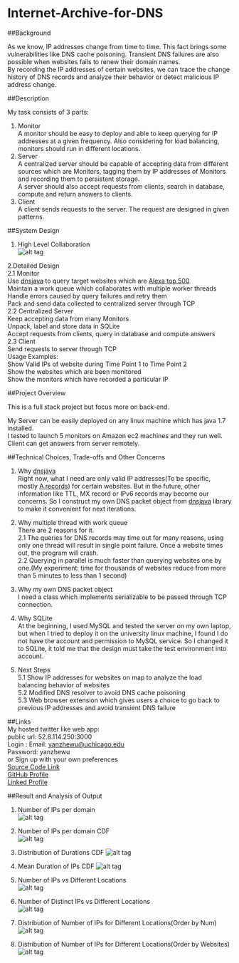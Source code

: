 Internet-Archive-for-DNS
===========================================================

##Background

As we know, IP addresses change from time to time. This fact brings some vulnerabilities like DNS cache poisoning. Transient
DNS failures are also possible when websites fails to renew their domain names.  
By recording the IP addresses of certain websites, we can trace the change history of DNS records and analyze their behavior or detect
malicious IP address change.

##Description

My task consists of 3 parts:  

1. Monitor  
   A monitor should be easy to deploy and able to keep querying for IP addresses at a given frequency. Also considering for load balancing, monitors should run in different locations.  
2. Server  
   A centralized server should be capable of accepting data from different sources which are Monitors, tagging them by IP addresses of Monitors and recording them to persistent storage.  
   A server should also accept requests from clients, search in database, compute and return answers to clients.
3. Client  
   A client sends requests to the server. The request are designed in given patterns.  

##System Design

1. High Level Collaboration  
 ![alt tag](https://github.com/yanzhewu/Internet-Archive-for-DNS/blob/master/Images/SequenceDiagramStorage.png)  
 
2.Detailed Design  
  2.1 Monitor  
      Use [dnsjava](http://www.dnsjava.org/) to query target websites which are [Alexa top 500](http://www.alexa.com/topsites)  
      Maintain a work queue which collaborates with multiple worker threads  
      Handle errors caused by query failures and retry them  
      Pack and send data collected to centralized server through TCP  
  2.2 Centralized Server  
      Keep accepting data from many Monitors  
      Unpack, label and store data in SQLite  
      Accept requests from clients, query in database and compute answers  
  2.3 Client  
      Send requests to server through TCP  
      Usage Examples:  
          Show Valid IPs of website during Time Point 1 to Time Point 2  
          Show the websites which are been monitored  
          Show the monitors which have recorded a particular IP  

##Project Overview

This is a full stack project but focus more on back-end.  

My Server can be easily deployed on any linux machine which has java 1.7 installed.  
I tested to launch 5 monitors on Amazon ec2 machines and they run well.  
Client can get answers from server remotely.  

##Technical Choices, Trade-offs and Other Concerns

1. Why [dnsjava](http://www.dnsjava.org/)  
   Right now, what I need are only valid IP addresses(To be specific, mostly [A records](https://en.wikipedia.org/wiki/List_of_DNS_record_types)) for certain websites. But in the future, other information like TTL, MX record or IPv6 records may become our concerns. So I construct my own DNS packet object from [dnsjava](http://www.dnsjava.org/) library to make it convenient for next iterations.  

2. Why multiple thread with work queue  
   There are 2 reasons for it.  
   2.1 The queries for DNS records may time out for many reasons, using only one thread will result in single point failure. Once a website times out, the program will crash.  
   2.2 Querying in parallel is much faster than querying websites one by one.(My experiment: time for thousands of websites reduce from more than 5 minutes to less than 1 second)  

3. Why my own DNS packet object  
   I need a class which implements serializable to be passed through TCP connection.  
   
4. Why SQLite  
   At the beginning, I used MySQL and tested the server on my own laptop, but when I tried to deploy it on the university linux machine, I found I do not have the account and permission to MySQL service. So I changed it to SQLite, it told me that the design must take the test environment into account.  

5. Next Steps  
   5.1 Show IP addresses for websites on map to analyze the load balancing behavior of websites  
   5.2 Modified DNS resolver to avoid DNS cache poisoning  
   5.3 Web browser extension which gives users a choice to go back to previous IP addresses and avoid transient DNS failure  
     
##Links  
My hosted twitter like web app:  
public url: 52.8.114.250:3000  
Login :   Email:    yanzhewu@uchicago.edu  
          Password: yanzhewu  
       or Sign up with your own preferences  
[Source Code Link](https://github.com/yanzhewu/final)  
[GitHub Profile](https://github.com/yanzhewu)  
[Linked Profile](https://www.linkedin.com/in/yanzhewu)  

##Result and Analysis of Output

1. Number of IPs per domain  
   ![alt tag](https://github.com/yanzhewu/Internet-Archive-for-DNS/blob/master/Images/8.png)  
  
2. Number of IPs per domain CDF  
   ![alt tag](https://github.com/yanzhewu/Internet-Archive-for-DNS/blob/master/Images/1.png)  
   
3. Distribution of Durations CDF
   ![alt tag](https://github.com/yanzhewu/Internet-Archive-for-DNS/blob/master/Images/2.png)
   
4. Mean Duration of IPs CDF
   ![alt tag](https://github.com/yanzhewu/Internet-Archive-for-DNS/blob/master/Images/3.png)  
   
5. Number of IPs vs Different Locations  
   ![alt tag](https://github.com/yanzhewu/Internet-Archive-for-DNS/blob/master/Images/4.png)  

6. Number of Distinct IPs vs Different Locations  
   ![alt tag](https://github.com/yanzhewu/Internet-Archive-for-DNS/blob/master/Images/5.png) 
   
7. Distribution of Number of IPs for Different Locations(Order by Num)
   ![alt tag](https://github.com/yanzhewu/Internet-Archive-for-DNS/blob/master/Images/6.png)

8. Distribution of Number of IPs for Different Locations(Order by Websites)
   ![alt tag](https://github.com/yanzhewu/Internet-Archive-for-DNS/blob/master/Images/7.png)
   

